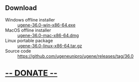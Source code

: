 <h2> Download </h2>
<dl>

<dt>Windows offline installer</dt>
<dd><a href="https://github.com/ugeneunipro/ugene/releases/download/36.0/ugene-36.0-win-x86-64.exe">ugene-36.0-win-x86-64.exe</a> </dd>

<dt>MacOS offline installer</dt>
<dd><a href="https://github.com/ugeneunipro/ugene/releases/download/36.0/ugene-36.0-mac-x86-64.dmg">ugene-36.0-mac-x86-64.dmg</a> </dd>

<dt>Linux portable package</dt>
<dd><a href="https://github.com/ugeneunipro/ugene/releases/download/36.0/ugene-36.0-linux-x86-64.tar.gz">ugene-36.0-linux-x86-64.tar.gz</a> </dd>

<dt>Source code</dt>
<dd><a href="https://github.com/ugeneunipro/ugene/releases/tag/36.0">https://github.com/ugeneunipro/ugene/releases/tag/36.0</a> </dd>

</dl>

<br/>
<form action="https://www.paypal.com/cgi-bin/webscr" method="post"> 
    <input type="hidden" name="cmd" value="_s-xclick">
    <input type="hidden" name="hosted_button_id" value="4YFBK5CNVTSPY">
    <input type="hidden" name="lc" value="US">
    <a style="font-size:26px; font-weight: bold;" href="#" onclick="parentNode.submit()">-- DONATE --</a>
</form>
<br/>
<br/>
<br/>
<br/>
<br/>
<br/>
<br/>
<br/>
<br/>
<br/>
<br/>
